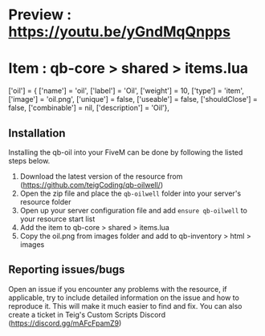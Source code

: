 # Preview : https://youtu.be/yGndMqQnpps

# Item : qb-core > shared > items.lua
['oil'] 						 = { ['name'] = 'oil', 						['label'] = 'Oil', 					['weight'] = 10, 		['type'] = 'item', 		['image'] = 'oil.png', 				['unique'] = false, 	['useable'] = false, 	['shouldClose'] = false,	['combinable'] = nil,   ['description'] = 'Oil'},

## Installation
Installing the qb-oil into your FiveM can be done by following the listed steps below. 
1. Download the latest version of the resource from (https://github.com/teigCoding/qb-oilwell/)
2. Open the zip file and place the `qb-oilwell` folder into your server's resource folder
3. Open up your server configuration file and add `ensure qb-oilwell` to your resource start list 
4. Add the item to qb-core > shared > items.lua
5. Copy the oil.png from images folder and add to qb-inventory > html > images 


## Reporting issues/bugs
Open an issue if you encounter any problems with the resource, if applicable, try to include detailed information on the issue and how to reproduce it. This will make it much easier to find and fix. You can also create a ticket in Teig's Custom Scripts Discord (https://discord.gg/mAFcFpamZ9)

